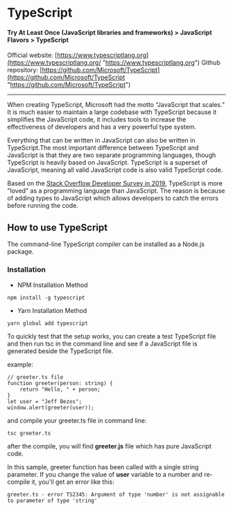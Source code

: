 # TypeScript
#### Try At Least Once (JavaScript libraries and frameworks) > JavaScript Flavors > TypeScript

Official website: [https://www.typescriptlang.org](https://www.typescriptlang.org/ "https://www.typescriptlang.org")
Github repository: [https://github.com/Microsoft/TypeScript](https://github.com/Microsoft/TypeScript "https://github.com/Microsoft/TypeScript")

------------
When creating TypeScript, Microsoft had the motto “JavaScript that scales.” It is much easier to maintain a large codebase with TypeScript because it simplifies the JavaScript code, it includes tools to increase the effectiveness of developers and has a very powerful type system.

Everything that can be written in JavaScript can also be written in TypeScript.The most important difference between TypeScript and JavaScript is that they are two separate programming languages, though TypeScript is heavily based on JavaScript. TypeScript is a superset of JavaScript, meaning all valid JavaScript code is also valid TypeScript code.

Based on the [Stack Overflow Developer Survey in 2019](https://insights.stackoverflow.com/survey/2019 "Stack Overflow Developer Survey in 2019"), TypeScript is more "loved" as a programming language than JavaScript. The reason is because of adding types to JavaScript which allows developers to catch the errors before running the code.

## How to use TypeScript
The command-line TypeScript compiler can be installed as a Node.js package.

### Installation
- NPM Installation Method

`npm install -g typescript`

- Yarn Installation Method

`yarn global add typescript`

To quickly test that the setup works, you can create a test TypeScript file and then run tsc in the command line and see if a JavaScript file is generated beside the TypeScript file.

example:
```
// greeter.ts file
function greeter(person: string) {
    return "Hello, " + person;
}
let user = "Jeff Bezos";
window.alert(greeter(user));
```

and compile your greeter.ts file in command line:

```
tsc greeter.ts
```
after the compile, you will find **greeter.js** file which has pure JavaScript code.

In this sample, greeter function has been called with a single string parameter. If you change the value of **user** variable to a number and re-compile it, you'll get an error like this:

`greeter.ts - error TS2345: Argument of type 'number' is not assignable to parameter of type 'string'`